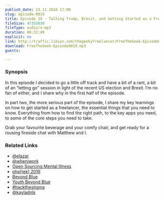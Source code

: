 ```yaml
---
publish_date: 23.11.2016 17:00
slug: episode-0019
title: Episode 19 - Talking Trump, Brexit, and Getting Started as a Freelancer
fileSize: 47355030
fileType: audio/x-mp3
duration: 00:32:49
explicit: no
link: http://traffic.libsyn.com/thegeekyfreelancer/FreeTheGeek-Episode0019.mp3
download: FreeTheGeek-Episode0019.mp3
guests:

---
```

### Synopsis

In this episode I decided to go a little off track and have a bit of a rant, a bit of an “letting go” session in light of the recent US election and Brexit. I’m no fan of either, and I share why in the first half of the episode.

In part two, the more serious part of the episode, I share my key learnings on how to get started as a freelancer, the essential things that you need to know. Everything from how to find the right path, to the key apps you need, to some of the core steps you need to take.

Grab your favourite beverage and your comfy chair, and get ready for a rousing fireside chat with Matthew and I.

### Related Links

- [@elazar](https://twitter.com/@elazar)
- [@wheniwork](https://twitter.com/@wheniwork)
- [Open Sourcing Mental Illness](https://osmihelp.org)
- [php[tek] 2016](https://tek.phparch.com)
- [Beyond Blue](https://www.beyondblue.org.au)
- [Youth Beyond Blue](https://www.youthbeyondblue.com)
- [#hackthestigma](https://hackthestigma.github.io)
- [@kayladnls](https://twitter.com/@kayladnls)
